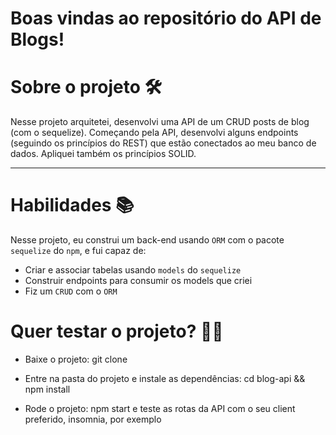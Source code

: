 # Boas vindas ao repositório do API de Blogs!

# Sobre o projeto 🛠

Nesse projeto arquitetei, desenvolvi uma API de um CRUD posts de blog (com o sequelize). Começando pela API, desenvolvi alguns endpoints (seguindo os princípios do REST) que estão conectados ao meu banco de dados. Apliquei também os princípios SOLID.

---

# Habilidades 📚

Nesse projeto, eu construi um back-end usando `ORM` com o pacote `sequelize` do `npm`, e fui capaz de:
 - Criar e associar tabelas usando `models` do `sequelize`
 - Construir endpoints para consumir os models que criei
 - Fiz um `CRUD` com o `ORM`

# Quer testar o projeto? 👨‍💻

- Baixe o projeto: git clone

- Entre na pasta do projeto e instale as dependências: cd blog-api && npm install

- Rode o projeto: npm start e teste as rotas da API com o seu client preferido, insomnia, por exemplo
